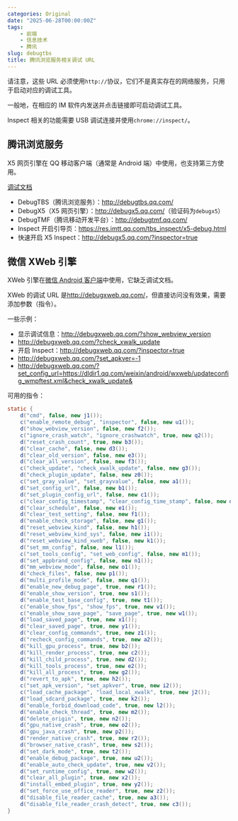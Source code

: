 ```yaml
---
categories: Original
date: "2025-06-28T00:00:00Z"
tags:
    - 前端
    - 信息技术
    - 腾讯
slug: debugtbs
title: 腾讯浏览服务相关调试 URL
---
```


请注意，这些 URL 必须使用`http://`协议，它们不是真实存在的网络服务，只用于启动对应的调试工具。

一般地，在相应的 IM 软件内发送并点击链接即可启动调试工具。

Inspect 相关的功能需要 USB 调试连接并使用`chrome://inspect/`。

## 腾讯浏览服务

X5 网页引擎在 QQ 移动客户端（通常是 Android 端）中使用，也支持第三方使用。

[调试文档](https://x5.tencent.com/docs.html#debugx5)

- DebugTBS（腾讯浏览服务）：<http://debugtbs.qq.com/>
- DebugX5（X5 网页引擎）：<http://debugx5.qq.com/>（验证码为`debugx5`）
- DebugTMF（腾讯移动开发平台）：<http://debugtmf.qq.com/>
- Inspect 开启引导页：<https://res.imtt.qq.com/tbs_inspect/x5-debug.html>
- 快速开启 X5 Inspect：<http://debugx5.qq.com/?inspector=true>

## 微信 XWeb 引擎

XWeb 引擎在[微信 Android 客户端](https://developers.weixin.qq.com/miniprogram/dev/framework/runtime/env.html)中使用，它缺乏调试文档。

XWeb 的调试 URL 是<http://debugxweb.qq.com/>，但直接访问没有效果，需要添加参数（指令）。

一些示例：

- 显示调试信息：<http://debugxweb.qq.com/?show_webview_version>
- <http://debugxweb.qq.com/?check_xwalk_update>
- 开启 Inspect：<http://debugxweb.qq.com/?inspector=true>
- <http://debugxweb.qq.com/?set_apkver=-1>
- <http://debugxweb.qq.com/?set_config_url=https://dldir1.qq.com/weixin/android/wxweb/updateconfig_wmpftest.xml&check_xwalk_update&>

可用的指令：

```java
static {
    d("cmd", false, new j1());
    c("enable_remote_debug", "inspector", false, new u1());
    d("show_webview_version", false, new f2());
    c("ignore_crash_watch", "ignore_crashwatch", true, new q2());
    d("reset_crash_count", true, new b3());
    d("clear_cache", false, new d3());
    d("clear_old_version", false, new e3());
    d("clear_all_version", false, new f3());
    c("check_update", "check_xwalk_update", false, new g3());
    d("check_plugin_update", false, new z0());
    c("set_gray_value", "set_grayvalue", false, new a1());
    d("set_config_url", false, new b1());
    d("set_plugin_config_url", false, new c1());
    c("clear_config_timestamp", "clear_config_time_stamp", false, new d1());
    d("clear_schedule", false, new e1());
    d("clear_test_setting", false, new f1());
    d("enable_check_storage", false, new g1());
    d("reset_webview_kind", false, new h1());
    d("reset_webview_kind_sys", false, new i1());
    d("reset_webview_kind_xweb", false, new k1());
    d("set_mm_config", false, new l1());
    c("set_tools_config", "set_web_config", false, new m1());
    d("set_appbrand_config", false, new n1());
    d("mm_webview_mode", false, new o1());
    d("check_files", false, new p1());
    d("multi_profile_mode", false, new q1());
    d("enable_new_debug_page", true, new r1());
    d("enable_show_version", true, new s1());
    d("enable_test_base_config", true, new t1());
    c("enable_show_fps", "show_fps", true, new v1());
    c("enable_show_save_page", "save_page", true, new w1());
    d("load_saved_page", true, new x1());
    d("clear_saved_page", true, new y1());
    d("clear_config_commands", true, new z1());
    d("recheck_config_commands", true, new a2());
    d("kill_gpu_process", true, new b2());
    d("kill_render_process", true, new c2());
    d("kill_child_process", true, new d2());
    d("kill_tools_process", true, new e2());
    d("kill_all_process", true, new g2());
    d("revert_to_apk", true, new h2());
    c("set_apk_version", "set_apkver", true, new i2());
    c("load_cache_package", "load_local_xwalk", true, new j2());
    d("load_sdcard_package", true, new k2());
    d("enable_forbid_download_code", true, new l2());
    d("enable_check_thread", true, new m2());
    d("delete_origin", true, new n2());
    d("gpu_native_crash", true, new o2());
    d("gpu_java_crash", true, new p2());
    d("render_native_crash", true, new r2());
    d("browser_native_crash", true, new s2());
    d("set_dark_mode", true, new t2());
    d("enable_debug_package", true, new u2());
    d("enable_auto_check_update", true, new v2());
    d("set_runtime_config", true, new w2());
    d("clear_all_plugin", true, new x2());
    d("install_embed_plugin", true, new y2());
    d("set_force_use_office_reader", true, new z2());
    d("disable_file_reader_cache", true, new a3());
    d("disable_file_reader_crash_detect", true, new c3());
}
```
